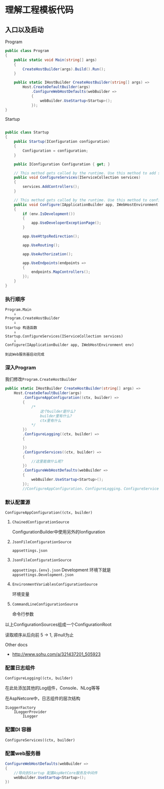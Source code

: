 # 理解工程模板代码

## 入口以及启动

Program
``` C#
public class Program
{
    public static void Main(string[] args)
    {
        CreateHostBuilder(args).Build().Run();
    }

    public static IHostBuilder CreateHostBuilder(string[] args) =>
        Host.CreateDefaultBuilder(args)
            .ConfigureWebHostDefaults(webBuilder =>
            {
                webBuilder.UseStartup<Startup>();
            });
}
```

Startup
```C#

public class Startup
{
    public Startup(IConfiguration configuration)
    {
        Configuration = configuration;
    }

    public IConfiguration Configuration { get; }

    // This method gets called by the runtime. Use this method to add services to the container.
    public void ConfigureServices(IServiceCollection services)
    {
        services.AddControllers();
    }

    // This method gets called by the runtime. Use this method to configure the HTTP request pipeline.
    public void Configure(IApplicationBuilder app, IWebHostEnvironment env)
    {
        if (env.IsDevelopment())
        {
            app.UseDeveloperExceptionPage();
        }

        app.UseHttpsRedirection();

        app.UseRouting();

        app.UseAuthorization();

        app.UseEndpoints(endpoints =>
        {
            endpoints.MapControllers();
        });
    }
}
```

### 执行顺序

    Program.Main
        ↓
    Program.CreateHostBuilder
        ↓
    Startup 构造函数 
        ↓
    Startup.ConfigureServices(IServiceCollection services)
        ↓
    Configure(IApplicationBuilder app, IWebHostEnvironment env)

    到此Web服务器启动完成

### 深入Program

我们修改`Program.CreateHostBuilder`

``` C#
public static IHostBuilder CreateHostBuilder(string[] args) =>
    Host.CreateDefaultBuilder(args)
        .ConfigureAppConfiguration((ctx, builder) =>
        {
            /*
                这个builder是什么?
                builder里有什么?
                ctx里有什么
            */
        })
        .ConfigureLogging((ctx, builder) =>
        {

        })
        .ConfigureServices((ctx, builder) =>
        {
            //这里能做什么呢?
        })
        .ConfigureWebHostDefaults(webBuilder =>
        {
            webBuilder.UseStartup<Startup>();
        });
        //ConfigureAppConfiguration、ConfigureLogging、ConfigureServices谁先谁后
```

### 默认配置源

`ConfigureAppConfiguration((ctx, builder)`

1. `ChainedConfigurationSource`
    
    ConfigurationBuilder中使用另外的Ionfiguration
    
2. `JsonFileConfigurationSource`

    `appsettings.json`    
3. `JsonFileConfigurationSource`
    
    `appsettings.{env}.json` Development 环境下就是 `appsettings.Development.json`    
4. `EnvironmentVariablesConfigurationSource`

    环境变量

5. `CommandLineConfigurationSource`

    命令行参数

以上ConfigurationSources组成一个ConfigurationRoot

读取顺序从后向前 5 -> 1, 非null为止

Other docs
* http://www.sohu.com/a/321437201_505923

### 配置日志组件

`ConfigureLogging((ctx, builder)`

在此处添加其他的Log组件，Console、NLog等等

在AspNetcore中，日志组件的层次结构

    ILoggerFactory
        ILoggerProvider
            ILogger

### 配置DI 容器

`ConfigureServices((ctx, builder)`

### 配置web服务器

``` C#
ConfigureWebHostDefaults(webBuilder =>
{
    //导向到Startup 配置AspNetCore服务及中间件
    webBuilder.UseStartup<Startup>();
})
```

